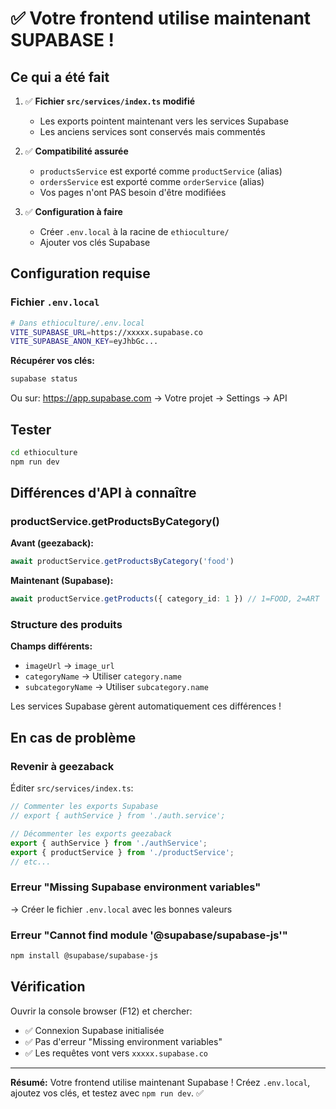 # ✅ Votre frontend utilise maintenant SUPABASE !

## Ce qui a été fait

1. ✅ **Fichier `src/services/index.ts` modifié**
   - Les exports pointent maintenant vers les services Supabase
   - Les anciens services sont conservés mais commentés

2. ✅ **Compatibilité assurée**
   - `productsService` est exporté comme `productService` (alias)
   - `ordersService` est exporté comme `orderService` (alias)
   - Vos pages n'ont PAS besoin d'être modifiées

3. ✅ **Configuration à faire**
   - Créer `.env.local` à la racine de `ethioculture/`
   - Ajouter vos clés Supabase

## Configuration requise

### Fichier `.env.local`

```bash
# Dans ethioculture/.env.local
VITE_SUPABASE_URL=https://xxxxx.supabase.co
VITE_SUPABASE_ANON_KEY=eyJhbGc...
```

**Récupérer vos clés:**
```bash
supabase status
```

Ou sur: https://app.supabase.com → Votre projet → Settings → API

## Tester

```bash
cd ethioculture
npm run dev
```

## Différences d'API à connaître

### productService.getProductsByCategory()

**Avant (geezaback):**
```typescript
await productService.getProductsByCategory('food')
```

**Maintenant (Supabase):**
```typescript
await productService.getProducts({ category_id: 1 }) // 1=FOOD, 2=ART
```

### Structure des produits

**Champs différents:**
- `imageUrl` → `image_url`
- `categoryName` → Utiliser `category.name`
- `subcategoryName` → Utiliser `subcategory.name`

Les services Supabase gèrent automatiquement ces différences !

## En cas de problème

### Revenir à geezaback

Éditer `src/services/index.ts`:
```typescript
// Commenter les exports Supabase
// export { authService } from './auth.service';

// Décommenter les exports geezaback
export { authService } from './authService';
export { productService } from './productService';
// etc...
```

### Erreur "Missing Supabase environment variables"

→ Créer le fichier `.env.local` avec les bonnes valeurs

### Erreur "Cannot find module '@supabase/supabase-js'"

```bash
npm install @supabase/supabase-js
```

## Vérification

Ouvrir la console browser (F12) et chercher:
- ✅ Connexion Supabase initialisée
- ✅ Pas d'erreur "Missing environment variables"
- ✅ Les requêtes vont vers `xxxxx.supabase.co`

---

**Résumé:** Votre frontend utilise maintenant Supabase ! Créez `.env.local`, ajoutez vos clés, et testez avec `npm run dev`. ✅



















